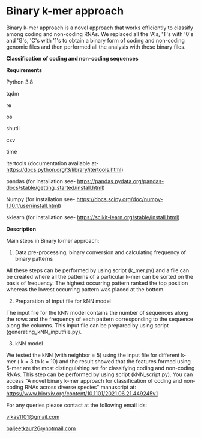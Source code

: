 # Binary k-mer approach

Binary k-mer approach is a novel approach that works efficiently to classify among coding and non-coding RNAs. We replaced all the 'A's, 'T's with '0's and 'G's, 'C's with '1's to obtain a binary form of coding and non-coding genomic files and then performed all the analysis with these binary files.


**Classification of coding and non-coding sequences**

**Requirements**

Python 3.8

tqdm 

re

os

shutil

csv

time

itertools (documentation available at- https://docs.python.org/3/library/itertools.html)


pandas (for installation see- https://pandas.pydata.org/pandas-docs/stable/getting_started/install.html)

Numpy (for installation see- https://docs.scipy.org/doc/numpy-1.10.1/user/install.html)

sklearn (for installation see- https://scikit-learn.org/stable/install.html)

**Description**

Main steps in Binary k-mer approach:

1. Data pre-processing, binary conversion and calculating frequency of binary patterns

All these steps can be performed by using script (k_mer.py) and a file can be created where all the patterns of a particular k-mer can be sorted on the basis of frequency. The highest occurring pattern ranked the top position whereas the lowest occurring pattern was placed at the bottom. 

2. Preparation of input file for kNN model

The input file for the kNN model contains the number of sequences along the rows and the frequency of each pattern corresponding to the sequence along the columns. This input file can be prepared by using script (generating_kNN_inputfile.py).

3. kNN model

We tested the kNN (with neighbor = 5) using the input file for different k-mer ( k = 3 to k = 10) and the result showed that the features formed using 5-mer are the most distinguishing set for classifying coding and non-coding RNAs. This step can be performed by using script (kNN_script.py).
You can access "A novel binary k-mer approach for classification of coding and non-coding RNAs across diverse species" manuscript at:
https://www.biorxiv.org/content/10.1101/2021.06.21.449245v1



For any queries please contact at the following email ids:

vikas1101@gmail.com

baljeetkaur26@hotmail.com 
